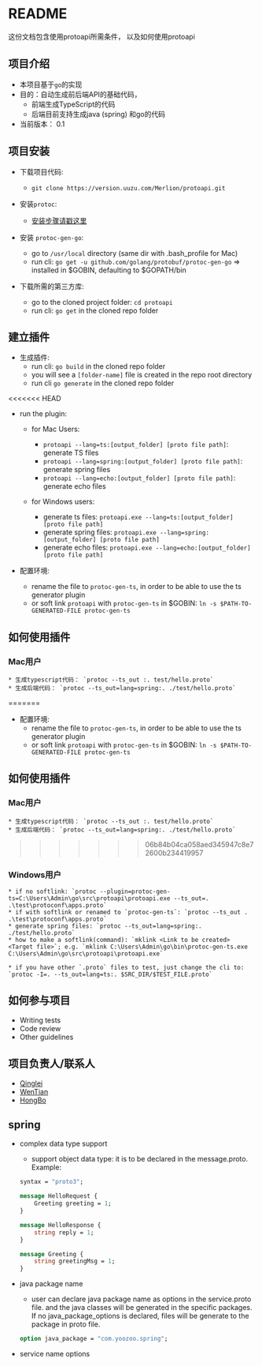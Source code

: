 # README #

这份文档包含使用protoapi所需条件， 以及如何使用protoapi

## 项目介绍

* 本项目基于`go`的实现
* 目的：自动生成前后端API的基础代码， 
    * 前端生成TypeScript的代码
    * 后端目前支持生成java (spring) 和go的代码
* 当前版本： 0.1


## 项目安装

* 下载项目代码:
    * `git clone https://version.uuzu.com/Merlion/protoapi.git`

* 安装`protoc`:
    * [安装步骤请戳这里](http://google.github.io/proto-lens/installing-protoc.html)

* 安装 `protoc-gen-go`:
    * go to `/usr/local` directory (same dir with .bash_profile for Mac)
    * run cli: `go get -u github.com/golang/protobuf/protoc-gen-go` => installed in $GOBIN, defaulting to $GOPATH/bin

* 下载所需的第三方库:
    * go to the cloned project folder: `cd protoapi`
    * run cli: `go get` in the cloned repo folder

## 建立插件

* 生成插件:
    * run cli: `go build` in the cloned repo folder
    * you will see a `[folder-name]` file is created in the repo root directory
    * run cli  `go generate` in the cloned repo folder

<<<<<<< HEAD
* run the plugin:

    * for Mac Users:
        * `protoapi --lang=ts:[output_folder] [proto file path]`:  generate TS files
        * `protoapi --lang=spring:[output_folder] [proto file path]`: generate spring files
        * `protoapi --lang=echo:[output_folder] [proto file path]`: generate echo files

    * for Windows users:
        * generate ts files: `protoapi.exe --lang=ts:[output_folder] [proto file path]`
        * generate spring files: `protoapi.exe --lang=spring:[output_folder] [proto file path]`
        * generate echo files: `protoapi.exe --lang=echo:[output_folder] [proto file path]`
* 配置环境:
    * rename the file to `protoc-gen-ts`, in order to be able to use the ts generator plugin
    * or soft link `protoapi` with `protoc-gen-ts` in $GOBIN: `ln -s $PATH-TO-GENERATED-FILE protoc-gen-ts`

## 如何使用插件 

### Mac用户

    * 生成typescript代码： `protoc --ts_out :. test/hello.proto`
    * 生成后端代码： `protoc --ts_out=lang=spring:. ./test/hello.proto`

=======
* 配置环境:
    * rename the file to `protoc-gen-ts`, in order to be able to use the ts generator plugin
    * or soft link `protoapi` with `protoc-gen-ts` in $GOBIN: `ln -s $PATH-TO-GENERATED-FILE protoc-gen-ts`

## 如何使用插件 

### Mac用户

    * 生成typescript代码： `protoc --ts_out :. test/hello.proto`
    * 生成后端代码： `protoc --ts_out=lang=spring:. ./test/hello.proto`

>>>>>>> 06b84b04ca058aed345947c8e72600b234419957
### Windows用户
    * if no softlink: `protoc --plugin=protoc-gen-ts=C:\Users\Admin\go\src\protoapi\protoapi.exe --ts_out=. .\test\protoconf\apps.proto`
    * if with softlink or renamed to `protoc-gen-ts`: `protoc --ts_out . .\test\protoconf\apps.proto`
    * generate spring files: `protoc --ts_out=lang=spring:. ./test/hello.proto`
    * how to make a softlink(command): `mklink <Link to be created> <Target file>`; e.g. `mklink C:\Users\Admin\go\bin\protoc-gen-ts.exe C:\Users\Admin\go\src\protoapi\protoapi.exe`

    * if you have other `.proto` files to test, just change the cli to: `protoc -I=. --ts_out=lang=ts:. $SRC_DIR/$TEST_FILE.proto`

## 如何参与项目 ###

* Writing tests
* Code review
* Other guidelines

## 项目负责人/联系人

- [Qinglei](ZHUQL@YOOZOO.COM)
- [WenTian](WengW@yoozoo.com)
- [HongBo](WuHongbo@yoozoo.com)

## spring ##

* complex data type support
  * support object data type: it is to be declared in the message.proto. Example:

  ```protobuf
  syntax = "proto3";

  message HelloRequest {
      Greeting greeting = 1;
  }

  message HelloResponse {
      string reply = 1;
  }

  message Greeting {
      string greetingMsg = 1;
  }
  ```

* java package name
  * user can declare java package name as options in the service.proto file. and the java classes will be generated in the specific packages. If no java_package_options is declared, files will be generate to the package in proto file.

  ```protobuf
  option java_package = "com.yoozoo.spring";
  ```

* service name options
